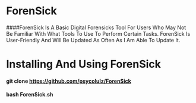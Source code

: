 # ForenSick
####ForenSick Is A Basic Digital Forensicks Tool For Users Who May Not Be Familiar With What Tools To Use To Perform Certain Tasks. ForenSick Is User-Friendly And Will Be Updated As Often As I Am Able To Update It.


# Installing And Using ForenSick
#### git clone https://github.com/psycolulz/ForenSick
#### bash ForenSick.sh 
